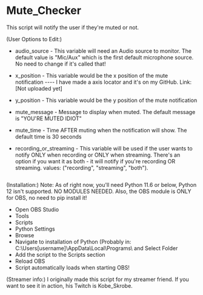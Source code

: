 # Mute_Checker
This script will notify the user if they're muted or not.

(User Options to Edit:)
  * audio_source - This variable will need an Audio source to monitor. The default value is "Mic/Aux" which is the first default microphone source. No need to change if it's called that!

  * x_position - This variable would be the x position of the mute notification
    ---- I have made a axis locator and it's on my GitHub. Link: [Not uploaded yet]
  * y_position - This variable would be the y position of the mute notification

  * mute_message - Message to display when muted. The default message is "YOU'RE MUTED IDIOT"

  * mute_time - Time AFTER muting when the notification will show. The default time is 30 seconds

  * recording_or_streaming - This variable will be used if the user wants to notify ONLY when recording or ONLY when streaming. There's an option if you want it as both - it will notify if you're recording OR streaming. values: ("recording", "streaming", "both").

    ![]()

(Installation:)
    Note: As of right now, you'll need Python 11.6 or below, Python 12 isn't supported. NO MODULES NEEDED. Also, the OBS module is ONLY for OBS, no need to pip install it!
 
 * Open OBS Studio
 * Tools
 * Scripts
 * Python Settings
 * Browse
 * Navigate to installation of Python (Probably in: C:\Users\[username]\AppData\Local\Programs\ and Select Folder
 * Add the script to the Scripts section
 * Reload OBS
 * Script automatically loads when starting OBS!


(Streamer info:)
I originally made this script for my streamer friend. If you want to see it in action, his Twitch is Kobe_Skrobe.
